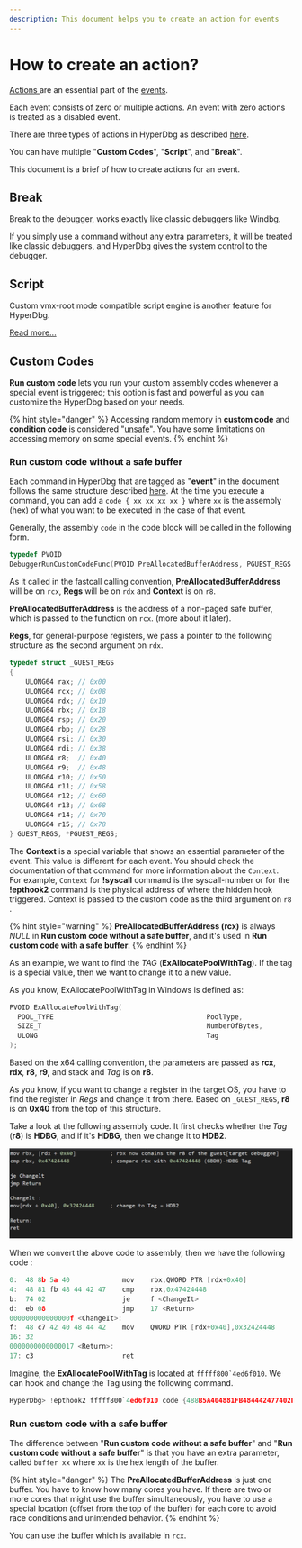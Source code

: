 ```yaml
---
description: This document helps you to create an action for events
---
```


# How to create an action?

[Actions ](https://docs.hyperdbg.org/design/debugger-internals/actions)are an essential part of the [events](https://docs.hyperdbg.org/design/debugger-internals/events).

Each event consists of zero or multiple actions. An event with zero actions is treated as a disabled event.

There are three types of actions in HyperDbg as described [here](https://docs.hyperdbg.org/using-hyperdbg/prerequisites).

You can have multiple "**Custom Codes**", "**Script**", and "**Break**".

This document is a brief of how to create actions for an event.

## Break

Break to the debugger, works exactly like classic debuggers like Windbg.

If you simply use a command without any extra parameters, it will be treated like classic debuggers, and HyperDbg gives the system control to the debugger.

## Script

Custom vmx-root mode compatible script engine is another feature for HyperDbg.

[Read more...](https://docs.hyperdbg.org/commands/scripting-language)

## Custom Codes

**Run custom code** lets you run your custom assembly codes whenever a special event is triggered; this option is fast and powerful as you can customize the HyperDbg based on your needs.

{% hint style="danger" %}
Accessing random memory in **custom code** and **condition code** is considered "[unsafe](https://docs.hyperdbg.org/tips-and-tricks/considerations/the-unsafe-behavior)". You have some limitations on accessing memory on some special events.
{% endhint %}

### Run custom code without a safe buffer

Each command in HyperDbg that are tagged as "**event**" in the document follows the same structure described [here](https://docs.hyperdbg.org/design/debugger-internals/events). At the time you execute a command, you can add a `code { xx xx xx xx }` where `xx` is the assembly \(hex\) of what you want to be executed in the case of that event.

Generally, the assembly `code` in the code block will be called in the following form.

```c
typedef PVOID
DebuggerRunCustomCodeFunc(PVOID PreAllocatedBufferAddress, PGUEST_REGS Regs, PVOID Context);
```

As it called in the fastcall calling convention, **PreAllocatedBufferAddress** will be on `rcx`, **Regs** will be on `rdx` and **Context** is on `r8`.

**PreAllocatedBufferAddress** is the address of a non-paged safe buffer, which is passed to the function on `rcx`. \(more about it later\).

**Regs**, for general-purpose registers, we pass a pointer to the following structure as the second argument on `rdx`.

```cpp
typedef struct _GUEST_REGS
{
    ULONG64 rax; // 0x00
    ULONG64 rcx; // 0x08
    ULONG64 rdx; // 0x10
    ULONG64 rbx; // 0x18
    ULONG64 rsp; // 0x20 
    ULONG64 rbp; // 0x28
    ULONG64 rsi; // 0x30
    ULONG64 rdi; // 0x38
    ULONG64 r8;  // 0x40
    ULONG64 r9;  // 0x48
    ULONG64 r10; // 0x50
    ULONG64 r11; // 0x58
    ULONG64 r12; // 0x60
    ULONG64 r13; // 0x68
    ULONG64 r14; // 0x70
    ULONG64 r15; // 0x78
} GUEST_REGS, *PGUEST_REGS;
```

The **Context** is a special variable that shows an essential parameter of the event. This value is different for each event. You should check the documentation of that command for more information about the `Context`. For example, `Context` for **!syscall** command is the syscall-number or for the **!epthook2** command is the physical address of where the hidden hook triggered. Context is passed to the custom code as the third argument on `r8` .

{% hint style="warning" %}
**PreAllocatedBufferAddress \(rcx\)** is always _NULL_ in **Run custom code without a safe buffer**, and it's used in **Run custom code with a safe buffer**.
{% endhint %}

As an example, we want to find the _TAG_ \(**ExAllocatePoolWithTag**\). If the tag is a special value, then we want to change it to a new value.

As you know, ExAllocatePoolWithTag in Windows is defined as:

```c
PVOID ExAllocatePoolWithTag(
  POOL_TYPE                                      PoolType,
  SIZE_T                                         NumberOfBytes,
  ULONG                                          Tag
);
```

Based on the x64 calling convention, the parameters are passed as **rcx**, **rdx**, **r8**, **r9,** and stack and _Tag_ is on **r8**.

As you know, if you want to change a register in the target OS, you have to find the register in _Regs_ and change it from there. Based on `_GUEST_REGS`, **r8** is on **0x40** from the top of this structure.

Take a look at the following assembly code. It first checks whether the _Tag_ \(**r8**\) is **HDBG**, and if it's **HDBG**, then we change it to **HDB2**.

![](../../.gitbook/assets/actioncodeexample2.png)

When we convert the above code to assembly, then we have the following code :

```c
0:  48 8b 5a 40             mov    rbx,QWORD PTR [rdx+0x40]
4:  48 81 fb 48 44 42 47    cmp    rbx,0x47424448
b:  74 02                   je     f <ChangeIt>
d:  eb 08                   jmp    17 <Return>
000000000000000f <ChangeIt>:
f:  48 c7 42 40 48 44 42    mov    QWORD PTR [rdx+0x40],0x32424448
16: 32
0000000000000017 <Return>:
17: c3                      ret
```

Imagine, the **ExAllocatePoolWithTag** is located at ``fffff800`4ed6f010``. We can hook and change the Tag using the following command.

```c
HyperDbg> !epthook2 fffff800`4ed6f010 code {488B5A404881FB484442477402EB0848C7424048444232C3}
```

### Run custom code with a safe buffer

The difference between "**Run custom code without a safe buffer**" and "**Run custom code without a safe buffer**" is that you have an extra parameter, called `buffer xx` where `xx` is the hex length of the buffer.

{% hint style="danger" %}
The **PreAllocatedBufferAddress** is just one buffer. You have to know how many cores you have. If there are two or more cores that might use the buffer simultaneously, you have to use a special location \(offset from the top of the buffer\) for each core to avoid race conditions and unintended behavior.
{% endhint %}

You can use the buffer which is available in `rcx`.

